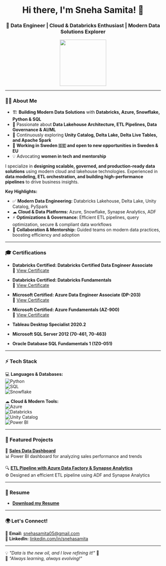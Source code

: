 <h1 align="center">Hi there, I'm Sneha Samita! 👋</h1>
<h3 align="center">🚀 Data Engineer | Cloud & Databricks Enthusiast | Modern Data Solutions Explorer</h3>

<p align="center">
  <img src="https://img.shields.io/badge/Data%20Engineer-%2300C7B7.svg?style=for-the-badge&logo=python&logoColor=white" width="150">
</p>

---

### 👩‍💻 About Me
- 🏗 **Building Modern Data Solutions** with **Databricks, Azure, Snowflake, Python & SQL**  
- 🎯 Passionate about **Data Lakehouse Architecture, ETL Pipelines, Data Governance & AI/ML**  
- 🌱 Continuously exploring **Unity Catalog, Delta Lake, Delta Live Tables, and Apache Spark**  
- 📍 **Working in Sweden 🇸🇪 and open to new opportunities in Sweden & EU**  
- 💡 Advocating **women in tech and mentorship**

I specialize in **designing scalable, governed, and production-ready data solutions** using modern cloud and lakehouse technologies. Experienced in **data modeling, ETL orchestration, and building high-performance pipelines** to drive business insights.  

**Key Highlights:**  
- ✅ **Modern Data Engineering:** Databricks Lakehouse, Delta Lake, Unity Catalog, PySpark  
- ☁ **Cloud & Data Platforms:** Azure, Snowflake, Synapse Analytics, ADF  
- ⚡ **Optimizations & Governance:** Efficient ETL pipelines, query optimization, secure & compliant data workflows  
- 🤝 **Collaboration & Mentorship:** Guided teams on modern data practices, boosting efficiency and adoption  

---

### 🎓 Certifications  

- **Databricks Certified: Databricks Certified Data Engineer Associate**  
  📜 [View Certificate](https://github.com/snehasamita05/Certifications/blob/cd1cf49cf546998318f5e623d59f3e797c97b65c/Databricks-Certified-Data-Engineer-Associate.png)

- **Databricks Certified: Databricks Fundamentals**  
  📜 [View Certificate](https://github.com/snehasamita05/Certifications/blob/cd1cf49cf546998318f5e623d59f3e797c97b65c/Databricks-Fundamentals.pdf)


- **Microsoft Certified: Azure Data Engineer Associate (DP-203)**  
  📜 [View Certificate](https://github.com/snehasamita05/Certifications/blob/cd1cf49cf546998318f5e623d59f3e797c97b65c/DP-203.jpg)  

- **Microsoft Certified: Azure Fundamentals (AZ-900)**  
  📜 [View Certificate](https://github.com/snehasamita05/Certifications/blob/cd1cf49cf546998318f5e623d59f3e797c97b65c/AZ-900.png) 

- **Tableau Desktop Specialist 2020.2**  

- **Microsoft SQL Server 2012 (70-461, 70-463)**   

- **Oracle Database SQL Fundamentals 1 (1Z0-051)** 
 
---

### ⚡ Tech Stack
💻 **Languages & Databases:**  
![Python](https://img.shields.io/badge/Python-%23FFD43B.svg?style=for-the-badge&logo=python&logoColor=blue)  
![SQL](https://img.shields.io/badge/SQL-%231572B6.svg?style=for-the-badge&logo=sqlite&logoColor=white)  
![Snowflake](https://img.shields.io/badge/Snowflake-%2300C7B7.svg?style=for-the-badge&logo=snowflake&logoColor=white)  

☁ **Cloud & Modern Tools:**  
![Azure](https://img.shields.io/badge/Azure-0078D4.svg?style=for-the-badge&logo=microsoftazure&logoColor=white)  
![Databricks](https://img.shields.io/badge/Databricks-EF1A24.svg?style=for-the-badge&logo=databricks&logoColor=white)  
![Unity Catalog](https://img.shields.io/badge/Unity%20Catalog-0078D4.svg?style=for-the-badge&logo=databricks&logoColor=white)  
![Power BI](https://img.shields.io/badge/Power%20BI-F2C811.svg?style=for-the-badge&logo=powerbi&logoColor=black)  

---

### 📌 Featured Projects  
🚀 **[Sales Data Dashboard](https://github.com/snehasamita05/Sales-Data-Dashboard)**  
📊 Power BI dashboard for analyzing sales performance and trends  

🔍 **[ETL Pipeline with Azure Data Factory & Synapse Analytics](https://github.com/snehasamita05/Azure-End-End-Project1)**  
⚙️ Designed an efficient ETL pipeline using ADF and Synapse Analytics  

---

### 📄 Resume  
- **[Download my Resume](https://github.com/snehasamita05/Resume/blob/main/Sneha_Samita_Resume.pdf)**


---

### 🌍 Let's Connect!  
📧 **Email:** [snehasamita05@gmail.com](mailto:snehasamita05@gmail.com)  
💼 **LinkedIn:** [linkedin.com/in/snehasamita](https://www.linkedin.com/in/snehasamita)  

---

💡 *"Data is the new oil, and I love refining it!"* 🚀  
🎯 *"Always learning, always evolving!"*
